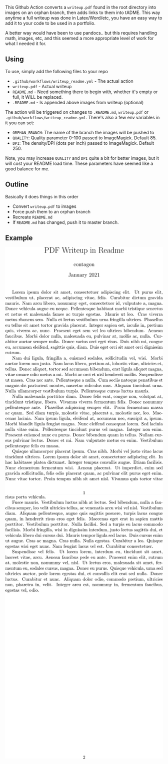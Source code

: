 This Github Action converts a `writeup.pdf` found in the root directory into images on an orphan branch, then adds links to them into tADME. This way anytime a full writeup was done in Latex/Word/etc, you have an easy way to add it to your code to be used in a portfolio.

A better way would have been to use pandocs.. but this requires handling math, images, etc, and this seemed a more appropriate level of work for what I needed it for.

## Using

To use, simply add the following files to your repo
* `.github/workflows/writeup_readme.yml` - The actual action
* `writeup.pdf` - Actual writeup
* `README.md` - Need something there to begin with, whether it's empty or full, it WILL be replaced.
* `.README.md` - Is appended above images from writeup (optional)

The action will be triggered on changes to `.README.md`, `writeup.pdf` or `.github/workflows/writeup_readme.yml`. There's also a few env variables in it you can set:
* `ORPHAN_BRANCH`: The name of the branch the images will be pushed to
* `QUALITY`: Quality parameter 0-100 passed to ImageMagick. Default 85.
* `DPI`: The density/DPI (dots per inch) passed to ImageMagick. Default 250.

Note, you may increase `QUALITY` and `DPI` quite a bit for better images, but it will cost your README load time. These parameters have seemed like a good balance for me.

## Outline

Basically it does things in this order
* Convert `writeup.pdf` to images
* Force push them to an orphan branch
* Recreate `README.md`
* If `README.md` has changed, push it to master branch.

## Example

![image](https://github.com/contagon/PDFWriteupReadme/blob/readme_images/output-000.jpg?raw=true)
![image](https://github.com/contagon/PDFWriteupReadme/blob/readme_images/output-001.jpg?raw=true)
